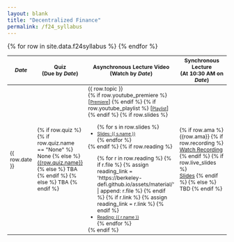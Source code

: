 ```yaml
---
layout: blank
title: "Decentralized Finance"
permalink: /f24_syllabus
---
```


<table style="table-layout: fixed; font-size: 88%;">
  <thead>
      <th style="width: 10%;"> <i>Date</i> </th>
      <th style="width: 20%;"> Quiz<br>(Due by <i>Date</i>) </th>
      <th style="width: 40%;"> Asynchronous Lecture Video<br>(Watch by <i>Date</i>) </th>
      <th style="width: 30%;"> Synchronous Lecture<br>(At 10:30 AM on <i>Date</i>) </th>
  </thead>
  <tbody>
    {% for row in site.data.f24syllabus %}
    <tr>
      <td> {{ row.date }} </td>
      <td>
        {% if row.quiz %}
          {% if row.quiz.name == "None" %}
          None
          {% else %}
          <a target="_parent" href="{{row.quiz.link}}" style="text-decoration: underline;">{{row.quiz.name}}</a>
        {% else %}
          TBA
        {% endif %}
        {% else %}
          TBA
        {% endif %}
      </td>
      <td> {{ row.topic }}
        <br>
        {% if row.youtube_premiere %}
          [<a target="_parent" href="{{row.youtube_premiere}}" style="font-size: 80%;text-decoration: underline;">Premiere</a>]
        {% endif %}
        {% if row.youtube_playlist %}
          [<a target="_parent" href="{{row.youtube_playlist}}" style="font-size: 80%;text-decoration: underline;">Playlist</a>]
        {% endif %}
        {% if row.slides %}
        <ul style="margin-bottom: 0;">
          {% for s in row.slides %}
          <li> <a target="_parent" href="https://rdi.berkeley.edu/berkeley-defi/assets/material/{{s.file}}" style="font-size: 80%;"> Slides: {{ s.name }} </a> </li>
          {% endfor %}
        </ul>
        {% endif %}      
        {% if row.reading %}
        <ul style="margin-bottom: 0;">
          {% for r in row.reading %}
            {% if r.file %}
              {% assign reading_link = 'https://berkeley-defi.github.io/assets/material/' | append: r.file %}
            {% endif %}
            {% if r.link %}
              {% assign reading_link = r.link %}
            {% endif %}
          <li> <a target="_parent" href="{{reading_link}}" style="font-size: 80%;"> Reading: {{ r.name }} </a> </li>
          {% endfor %}
        </ul>
        {% endif %}
      </td>
      <td>
        {% if row.ama %}
          {{row.ama}}
          {% if row.recording %}
            <br><a target="_parent" href="{{row.recording}}" style="text-decoration: underline;">Watch Recording</a>
          {% endif %}
          {% if row.live_slides %}
            <br><a target="_parent" href="https://rdi.berkeley.edu/berkeley-defi/assets/material/{{row.live_slides}}" style="text-decoration: underline;">Slides</a>
          {% endif %}
        {% else %}
          TBD
        {% endif %}
      </td>
    </tr>
    {% endfor %}
  </tbody>
</table>
